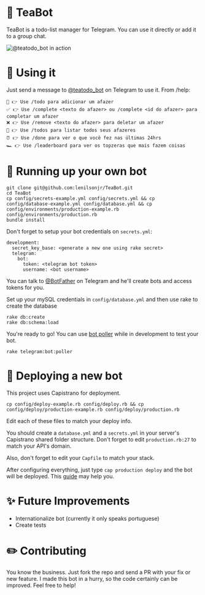 # :robot: TeaBot

TeaBot is a todo-list manager for Telegram.
You can use it directly or add it to a group chat.

![@teatodo_bot in action](https://i.imgur.com/Wd7A8Uv.jpg)

# :speech_balloon: Using it
Just send a message to [@teatodo_bot](https://t.me/teatodo_bot) on Telegram to use it.
From /help:
```
🚧 👉 Use /todo para adicionar um afazer
✅ 👉 Use /complete <texto do afazer> ou /complete <id do afazer> para completar um afazer
❌ 👉 Use /remove <texto do afazer> para deletar um afazer
📑 👉 Use /todos para listar todos seus afazeres
⏰ 👉 Use /done para ver o que você fez nas últimas 24hrs
🏎️ 👉 Use /leaderboard para ver os topzeras que mais fazem coisas
```

# :construction_worker: Running up your own bot

```
git clone git@github.com:lenilsonjr/TeaBot.git
cd TeaBot
cp config/secrets-example.yml config/secrets.yml && cp config/database-example.yml config/database.yml && cp config/environments/production-example.rb config/environments/production.rb
bundle install
```
Don't forget to setup your bot credentials on `secrets.yml`:
```
development:
  secret_key_base: <generate a new one using rake secret>
  telegram:
    bot:
      token: <telegram bot token>
      username: <bot username>
```
You can talk to [@BotFather](https://t.me/BotFather) on Telegram and he'll create bots and access tokens for you.

Set up your mySQL credentials in `config/database.yml` and then use rake to create the database
```
rake db:create
rake db:schema:load
```
You're ready to go! You can use [bot poller](https://github.com/telegram-bot-rb/telegram-bot) while in development to test your bot.
```
rake telegram:bot:poller
```

# :rocket: Deploying a new bot

This project uses Capistrano for deployment.
```
cp config/deploy-example.rb config/deploy.rb && cp config/deploy/production-example.rb config/deploy/production.rb
```
Edit each of these files to match your deploy info.

You should create a `database.yml` and a `secrets.yml` in your server's Capistrano shared folder structure. Don't forget to edit `production.rb:27` to match your API's domain.

Also, don't forget to edit your `Capfile` to match your stack.

After configuring everything, just type `cap production deploy` and the bot will be deployed. This [guide](https://www.phusionpassenger.com/library/deploy/apache/automating_app_updates/ruby/) may help you.

# :sparkles: Future Improvements

- Internationalize bot (currently it only speaks portuguese)
- Create tests

# :pencil2: Contributing

You know the business. Just fork the repo and send a PR with your fix or new feature.
I made this bot in a hurry, so the code certainly can be improved. Feel free to help!
